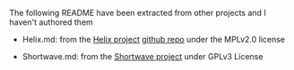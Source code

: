 The following README have been extracted from other projects and I haven't
authored them

- Helix.md: from the [Helix project](https://helix-editor.com/) [github
repo](https://helix-editor.com/) under the MPLv2.0 license

- Shortwave.md: from the
[Shortwave project](https://gitlab.gnome.org/World/Shortwave) under GPLv3
License
